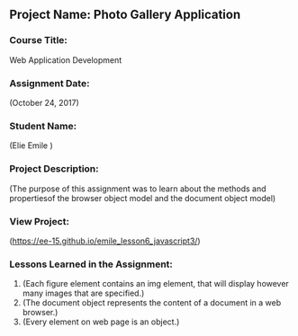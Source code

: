 ## Project Name:  Photo Gallery Application

### Course Title:
Web Application Development

### Assignment Date:  
(October 24, 2017)

### Student Name:  
(Elie Emile )

### Project Description:
(The purpose of this assignment was to learn about the methods and propertiesof the browser object model and the document object model)

### View Project:
(https://ee-15.github.io/emile_lesson6_javascript3/)

### Lessons Learned in the Assignment:
1. (Each figure element contains an img element, that will display however many images that are specified.)
2. (The document object represents the content of a document in a web browser.)
3. (Every element on web page is an object.)
